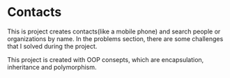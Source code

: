 # Contacts
This is project creates contacts(like a mobile phone) and search people or organizations by name. 
In the problems section, there are some challenges that I solved during the project.

This project is created with OOP consepts, which are encapsulation, inheritance and polymorphism.

